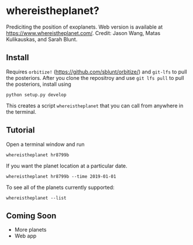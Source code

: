 # whereistheplanet?
Prediciting the position of exoplanets. Web version is available at https://www.whereistheplanet.com/. Credit: Jason Wang, Matas Kulikauskas, and Sarah Blunt. 

## Install
Requires `orbitize!` (https://github.com/sblunt/orbitize/) and `git-lfs` to pull the posteriors. After you clone the repositroy and use `git lfs pull` to pull the posteriors, install using 
```
python setup.py develop
``` 
This creates a script `whereistheplanet` that you can call from anywhere in the terminal. 

## Tutorial
Open a terminal window and run
```
whereistheplanet hr8799b
```

If you want the planet location at a particular date.
```
whereistheplanet hr8799b --time 2019-01-01
```

To see all of the planets currently supported:
```
whereistheplanet --list
```

## Coming Soon
 * More planets
 * Web app